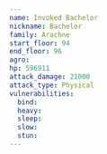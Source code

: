 ```yaml
---
name: Invoked Bachelor
nickname: Bachelor
family: Arachne
start_floor: 94
end_floor: 96
agro: 
hp: 596911
attack_damage: 21000
attack_type: Physical
vulnerabilities:
  bind: 
  heavy: 
  sleep: 
  slow: 
  stun: 
---
```

